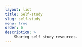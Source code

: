 ```yaml
---
layout: list
title: Self-study
slug: self-study
menu: true
order: 6
description: >
    Sharing self study resources.
---
```

